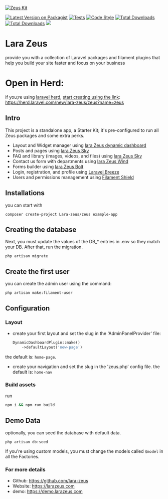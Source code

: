[![Zeus Kit](https://larazeus.com/images/lara-zeus-zeus.webp?v=4)](https://github.com/lara-zeus/zeus)

<p align="center">

[![Latest Version on Packagist](https://img.shields.io/packagist/v/lara-zeus/zeus.svg?style=flat-square)](https://packagist.org/packages/lara-zeus/zeus)
[![Tests](https://img.shields.io/github/actions/workflow/status/lara-zeus/zeus/run-tests.yml?label=tests&style=flat-square&branch=main)](https://github.com/lara-zeus/zeus/actions?query=workflow%3Arun-tests+branch%3Amain)
[![Code Style](https://img.shields.io/github/actions/workflow/status/lara-zeus/zeus/fix-php-code-style-issues.yml?label=code-style&flat-square)](https://github.com/lara-zeus/zeus/actions?query=workflow%3Afix-php-code-style-issues+branch%3Amain)
[![Total Downloads](https://img.shields.io/packagist/dt/lara-zeus/zeus.svg?style=flat-square)](https://packagist.org/packages/lara-zeus/zeus)
[![Total Downloads](https://img.shields.io/github/stars/lara-zeus/zeus?style=flat-square)](https://github.com/lara-zeus/zeus)
<a href="https://herd.laravel.com/new/lara-zeus/zeus?name=zeus"><img src="https://img.shields.io/badge/Install%20with%20Herd-f55247?logo=laravel&logoColor=white"></a>

</p>

# Lara Zeus
provide you with a collection of Laravel packages and filament plugins that help you build your site faster and focus on your business

# Open in Herd:
if you;re using [laravel herd](https://herd.laravel.com/), [start creating using the link](https://herd.laravel.com/new/lara-zeus/zeus?name=zeus):
https://herd.laravel.com/new/lara-zeus/zeus?name=zeus

## Intro
This project is a standalone app, a Starter Kit; it's pre-configured to run all Zeus packages and some extra perks.

- Layout and Widget manager using  [lara Zeus dynamic dashboard](https://larazeus.com/dynamic-dashboard)
- Posts and pages using  [lara Zeus Sky](https://larazeus.com/sky)
- FAQ and library (images, videos, and files) using  [lara Zeus Sky](https://larazeus.com/sky)
- Contact us form with departments using  [lara Zeus Wind](https://larazeus.com/wind)
- Forms builder using  [lara Zeus Bolt](https://larazeus.com/bolt)
- Login, registration, and profile using [Laravel Breeze](https://laravel.com/docs/master/starter-kits#laravel-breeze)
- Users and permissions management using [Filament Shield](https://github.com/bezhanSalleh/filament-shield#shieldsuper-admin)

## Installations
you can start with

```
composer create-project Lara-zeus/zeus example-app
```

## Creating the database
Next, you must update the values of the DB_* entries in .env so they match your DB. After that, run the migration.

```
php artisan migrate
```

## Create the first user
you can create the admin user using the command:

```
php artisan make:filament-user
```

## Configuration

### Layout
- create your first layout and set the slug in the 'AdminPanelProvider' file:
    ```php
    DynamicDashboardPlugin::make()
        ->defaultLayout('new-page')
    ```
 the default is: `home-page`.

- create your navigation and set the slug in the 'zeus.php' config file. the default is: `home-nav`

### Build assets
run

```bash
npm i && npm run build
```

## Demo Data
optionally, you can seed the database with default data.
```bash
php artisan db:seed
```

If you're using custom models, you must change the models called `$model` in all the Factories.

### For more details

* Github: https://github.com/lara-zeus
* Website: https://larazeus.com
* demo: https://demo.larazeus.com

